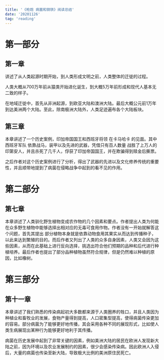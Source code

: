 ```yaml
---
title: '《枪炮 病菌和钢铁》阅读总结'
date: '20201126'
tag: 'reading'
---
```

# 第一部分

## 第一章

讲述了从人类起源时期开始，到人类形成文明之前，人类整体的迁徙的过程。

人类大概从700万年前从猿类开始进化诞生，到大概5万年前形成和现代人基本无二致的样子。

在地域迁徙中，首先从非洲起源，到欧亚大陆和澳洲大陆。最后大概公元前1万年到达美洲两个大陆。至此，除南极洲大陆外，人类足迹遍布各个大陆板块。

## 第三章

  本章讲述了一个历史案例，印加帝国国王和西班牙将领 在卡马哈卡 的见面。其中西班牙军队 依靠战马，装甲以及先进的武器，凭借只有百人数量 战胜了上万人的印第安人，并且杀死了几千人，俘获了印加帝国国王，并在欺骗得到赎金后撕票。

之后作者对这个历史案例进行了分析，得出了武器的先进以及文化修养传统的重要性，并且顺带地提到了病菌在侵略战争中起到的看不见的作用。

# 第二部分

## 第七章

本章讲述了人类驯化野生植物变成农作物的几个因素和要点。作者提出人类为何能在众多野生植物中能够选择出相对应的无毒可食用作物。作者没有一开始就解答这个问题，首先其提出 部分植物本身就是依靠动物食用其果实从而达到传播种子，以此来达到繁殖的目的。而后作者又列出了人类的众多自身因素，人类又会因为这些因素，从而在此基础上进行反向选择，挑选出符合他们预期的品种和后代进行种植培养。最后作者也提出了部分品种植物虽然符合规律，但是仍然难以种植的原因，比如橡树。

# 第三部分

## 第十一章

本章讲述了我们熟悉的传染病起初大多数都来源于人类圈养的牲口，并且人类因为种植业和畜牧业的发展，食物产量得到提高，人口密集型提高，使得病菌传染更加的容易。部分病菌为了能够更好地传播，其会采用各种不同的展现形式，比如使人类生病展现出某种行为能够更好地利于其传播。

病菌在历史发展中起到了非常关键的因素，例如美洲大陆的居民在欧洲人发现新大陆之前，因为环境以及农业发展制约的因素，很少会感染传染病。因此欧洲人入侵后，大量的病菌也传染至新大陆，导致极大比例的美洲原住民死亡。